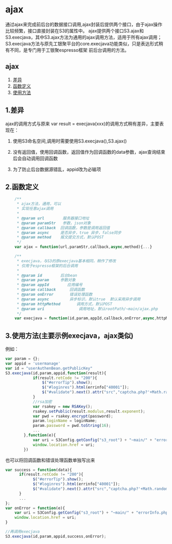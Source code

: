 # ajax
通过ajax来完成前后台的数据接口调用,ajax封装后提供两个接口，由于ajax操作比较频繁，接口直接封装在S3的属性中。
ajax提供两个接口S3.ajax和S3.execjava，其中S3.ajax方法为通用的ajax调用方法，适用于所有ajax调用；
S3.execjava方法与原先工银聚平台的core.execjava功能类似，只是表达形式稍有不同，是专门用于工银聚espresso框架
前后台调用的方法。

## ajax
1. [差异](#1)
2. [函数定义](#2)
3. [使用方法](#3-execjava-ajax)

## 1.差异
ajax的调用方式与原来 var result = execjava(xxx)的调用方式稍有差异，主要表现在：

1. 使用S3命名空间,调用时需要使用S3.execjava(),S3.ajax()

2. 没有返回值，使用回调函数，返回值作为回调函数的data参数，ajax查询结束后会自动调用回调函数

3. 为了防止后台数据源错乱，appid改为必输项

## 2.函数定义

```javascript
    /**
     * ajax方法，通用，可以
     * 实现任意ajax调用
     *
     * @param url        服务器接口地址
     * @param paramStr   参数，json对象
     * @param callback  回调函数，参数是调用返回值
     * @param async     是否异步，true 异步，false同步
     * @param method    报文提交方式，默认POST
     */
    var ajax = function(url,paramStr,callback,async,method){...}

    /**
     * execjava，与S3的原execjava基本相同，稍作了修改
     * 仅用于espresso框架的后台调用
     *
     * @param id        后台bean
     * @param param     参数对象
     * @param appId        应用编号
     * @param callback      回调函数
     * @param onError       错误处理函数
     * @param async         异步标识，默认true  默认采用异步调用
     * @param httpMethod       调用方式，默认POST
     * @param uri               调用地址，默认rootPath/~main/ajax.php
     */
    var execjava = function(id,param,appId,callback,onError,async,httpMethod,uri){...}
```

## 3.使用方法(主要示例execjava，ajax类似)
例如：

```javascript
var param = {};
var appid = 'usermanage'
var id = "userAuthenBean.getPublicKey"
S3.execjava(id,param,appid,function(result){
        	if(result.retCode != "200"){
                $("#errorTip").show();
                $("#loginres").html(errinfo["40001"]);
                $("#validate").next().attr("src","captcha.php?'+Math.random();");
            }
            //rsa加密
            var rsakey = new RSAKey();
    		rsakey.setPublic(result.modulus,result.exponent);
    		var pwd = rsakey.encrypt(password);
            param.loginName = loginName;
            param.password = pwd.toString(16);
            ...
        },function(e){
			var uri = S3Config.getConfig("s3_root") + "~main/" + "errorInfo.php?error="+e;
			window.location.href = uri;
        })
```

也可以将回调函数和错误处理函数单独写出来
```javascript
var success = function(data){
      if(result.retCode != "200"){
            $("#errorTip").show();
            $("#loginres").html(errinfo["40001"]);
            $("#validate").next().attr("src","captcha.php?'+Math.random();");
      }
      ...
};
var onError = function(e){
    var uri = S3Config.getConfig("s3_root") + "~main/" + "errorInfo.php?error="+e;
    window.location.href = uri;
}

//再调用execjava
S3.execjava(id,param,appid,success,onError);
```